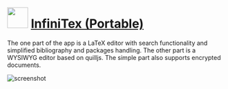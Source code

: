 ﻿# <img src="https://cdn.jsdelivr.net/gh/chtof/chocolatey-packages/automatic/infinitex.portable/infinitex.portable.png" width="48" height="48"/> [InfiniTex (Portable)](https://chocolatey.org/packages/infinitex.portable)

The one part of the app is a LaTeX editor with search functionality and simplified bibliography and packages handling. The other part is a WYSIWYG editor based on quilljs. The simple part also supports encrypted documents.

![screenshot](https://cdn.jsdelivr.net/gh/chtof/chocolatey-packages/automatic/infinitex.portable/screenshot.gif)